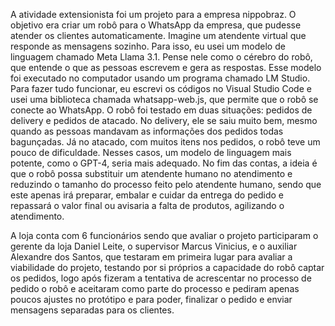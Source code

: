  A atividade extensionista foi um projeto para a empresa nippobraz. 
 O objetivo era criar um robô para o WhatsApp da empresa, que pudesse atender os clientes automaticamente.
 Imagine um atendente virtual que responde as mensagens sozinho. 
 Para isso, eu usei um modelo de linguagem chamado Meta Llama 3.1. 
 Pense nele como o cérebro do robô, que entende o que as pessoas escrevem e gera as respostas. 
 Esse modelo foi executado no computador usando um programa chamado LM Studio. 
 Para fazer tudo funcionar, eu escrevi os códigos no Visual Studio Code e usei uma biblioteca chamada whatsapp-web.js, que permite que o robô se conecte ao WhatsApp. 
 O robô foi testado em duas situações: pedidos de delivery e pedidos de atacado. No delivery, ele se saiu muito bem, mesmo quando as pessoas mandavam as informações dos pedidos todas bagunçadas. 
 Já no atacado, com muitos itens nos pedidos, o robô teve um pouco de dificuldade. 
 Nesses casos, um modelo de linguagem mais potente, como o GPT-4, seria mais adequado. 
 No fim das contas, a ideia é que o robô possa substituir um atendente humano no atendimento e reduzindo o tamanho do processo feito pelo atendente humano, 
 sendo que este apenas irá preparar, embalar e cuidar da entrega do pedido e repassará o valor final ou avisaria a falta de produtos, agilizando o atendimento.

A loja conta com 6 funcionários sendo que avaliar o projeto participaram o gerente da loja Daniel Leite, o supervisor Marcus Vinicius, e o auxiliar Alexandre dos Santos, 
que testaram em primeira lugar para avaliar a viabilidade do projeto, testando por si próprios a capacidade do robô captar os pedidos, 
logo após fizeram a tentativa de acrescentar no processo de pedido o robô e aceitaram como parte do processo e pediram apenas poucos ajustes no protótipo e para poder, 
finalizar o pedido e enviar mensagens separadas para os clientes.
